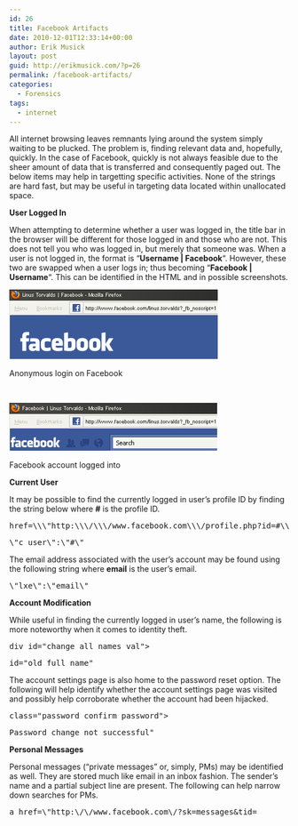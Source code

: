 ```yaml
---
id: 26
title: Facebook Artifacts
date: 2010-12-01T12:33:14+00:00
author: Erik Musick
layout: post
guid: http://erikmusick.com/?p=26
permalink: /facebook-artifacts/
categories:
  - Forensics
tags:
  - internet
---
```

All internet browsing leaves remnants lying around the system simply waiting to be plucked. The problem is, finding relevant data and, hopefully, quickly. In the case of Facebook, quickly is not always feasible due to the sheer amount of data that is transferred and consequently paged out. The below items may help in targetting specific activities. None of the strings are hard fast, but may be useful in targeting data located within unallocated space.

**User Logged In**

When attempting to determine whether a user was logged in, the title bar in the browser will be different for those logged in and those who are not. This does not tell you who was logged in, but merely that someone was. When a user is not logged in, the format is &#8220;**Username | Facebook**&#8220;. However, these two are swapped when a user logs in; thus becoming &#8220;**Facebook | Username**&#8220;. This can be identified in the HTML and in possible screenshots.

<img title="Anonymous login on Facebook" src="/resources/Facebook_anonymous.png" alt="Anonymous login on Facebook" />

Anonymous login on Facebook

&nbsp;

<img title="Facebook account logged into" src="/resources/Facebook_logged_in.png" alt="Facebook account logged into" />

Facebook account logged into

**Current User**

It may be possible to find the currently logged in user&#8217;s profile ID by finding the string below where **#** is the profile ID.

<pre>href=\\\"http:\\\/\\\/www.facebook.com\\\/profile.php?id=#\\\"&gt;You</pre>

<pre>\"c_user\":\"#\"</pre>

The email address associated with the user&#8217;s account may be found using the following string where **email** is the user&#8217;s email.

<pre>\"lxe\":\"email\"</pre>

**Account Modification**

While useful in finding the currently logged in user&#8217;s name, the following is more noteworthy when it comes to identity theft.

<pre>div id="change_all_names_val"&gt;</pre>

<pre>id="old_full_name"</pre>

The account settings page is also home to the password reset option. The following will help identify whether the account settings page was visited and possibly help corroborate whether the account had been hijacked.

<pre>class="password_confirm_password"&gt;</pre>

<pre>Password change not successful"</pre>

**Personal Messages**

Personal messages (&#8220;private messages&#8221; or, simply, PMs) may be identified as well. They are stored much like email in an inbox fashion. The sender&#8217;s name and a partial subject line are present. The following can help narrow down searches for PMs.

<pre>a href=\"http:\/\/www.facebook.com\/?sk=messages&tid=</pre>
